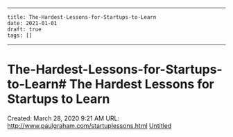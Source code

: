
---
    title: The-Hardest-Lessons-for-Startups-to-Learn
    date: 2021-01-01    
    draft: true
    tags: []
---
# The-Hardest-Lessons-for-Startups-to-Learn# The Hardest Lessons for Startups to Learn
Created: March 28, 2020 9:21 AM
URL: http://www.paulgraham.com/startuplessons.html
[Untitled](The%20Hardest%20Lessons%20for%20Startups%20to%20Learn%20060af7a21fbf4dd3bcf46a32c4b0af24/Untitled%20Database%20c67ea38f4bc3482ba53a532657711c73.csv)
